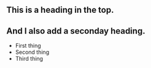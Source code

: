 ## This is a heading in the top.
## And I also add a seconday heading.

+ First thing
+ Second thing
+ Third thing

